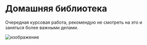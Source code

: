 # Домашняя библиотека

Очередная курсовая работа, рекомендую не смотреть на это и заняться более важными делами.


![изображение](https://user-images.githubusercontent.com/43424491/176700721-fe7a5a47-8955-400c-a59e-bcae19e64ee4.png)
